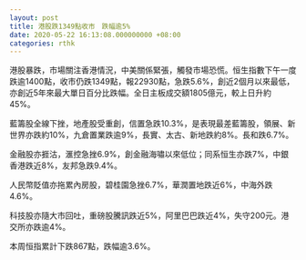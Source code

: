 ```yaml
---
layout: post
title: 港股跌1349點收市　跌幅逾5%
date: 2020-05-22 16:13:08.000000000 +08:00
categories: rthk
---
```


港股暴跌，市場關注香港情況，中美關係緊張，觸發市場恐慌。恒生指數下午一度跌逾1400點，收市仍跌1349點，報22930點，急跌5.6%，創近2個月以來最低，亦創近5年來最大單日百分比跌幅。全日主板成交額1805億元，較上日升約45%。

藍籌股全線下挫，地產股受重創，信置急跌10.3%，是表現最差藍籌股，領展、新世界亦跌約10%，九倉置業跌逾9%，長實、太古、新地跌約8%。長和跌6.7%。

金融股亦捱沽，滙控急挫6.9%，創金融海嘯以來低位；同系恒生亦跌7%，中銀香港跌近8%，友邦急跌9.4%。

人民幣貶值亦拖累內房股，碧桂園急挫6.7%，華潤置地跌近6%，中海外跌4.6%。

科技股亦隨大市回吐，重磅股騰訊跌近5%，阿里巴巴跌近4%，失守200元。港交所亦跌逾4%。

本周恒指累計下跌867點，跌幅逾3.6%。
